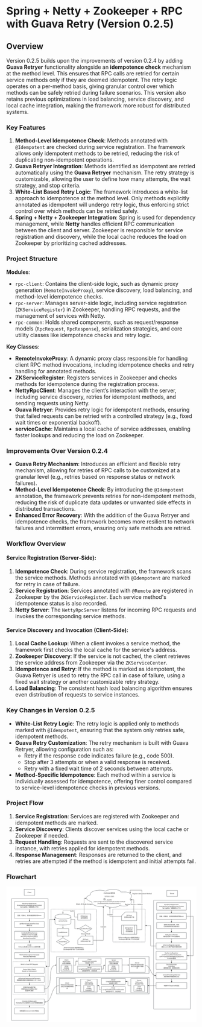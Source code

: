 # Spring + Netty + Zookeeper + RPC with Guava Retry (Version 0.2.5)

## Overview

Version 0.2.5 builds upon the improvements of version 0.2.4 by adding **Guava Retryer** functionality alongside an **idempotence check** mechanism at the method level. This ensures that RPC calls are retried for certain service methods only if they are deemed idempotent. The retry logic operates on a per-method basis, giving granular control over which methods can be safely retried during failure scenarios. This version also retains previous optimizations in load balancing, service discovery, and local cache integration, making the framework more robust for distributed systems.

### Key Features

1. **Method-Level Idempotence Check**: Methods annotated with `@Idempotent` are checked during service registration. The framework allows only idempotent methods to be retried, reducing the risk of duplicating non-idempotent operations.
2. **Guava Retryer Integration**: Methods identified as idempotent are retried automatically using the **Guava Retryer** mechanism. The retry strategy is customizable, allowing the user to define how many attempts, the wait strategy, and stop criteria.
3. **White-List Based Retry Logic**: The framework introduces a white-list approach to idempotence at the method level. Only methods explicitly annotated as idempotent will undergo retry logic, thus enforcing strict control over which methods can be retried safely.
4. **Spring + Netty + Zookeeper Integration**: Spring is used for dependency management, while **Netty** handles efficient RPC communication between the client and server. Zookeeper is responsible for service registration and discovery, while the local cache reduces the load on Zookeeper by prioritizing cached addresses.

### Project Structure

**Modules**:

- `rpc-client`: Contains the client-side logic, such as dynamic proxy generation (`RemoteInvokeProxy`), service discovery, load balancing, and method-level idempotence checks.
- `rpc-server`: Manages server-side logic, including service registration (`ZKServiceRegister`) in Zookeeper, handling RPC requests, and the management of services with Netty.
- `rpc-common`: Holds shared components, such as request/response models (`RpcRequest`, `RpcResponse`), serialization strategies, and core utility classes like idempotence checks and retry logic.

**Key Classes**:

- **RemoteInvokeProxy**: A dynamic proxy class responsible for handling client RPC method invocations, including idempotence checks and retry handling for annotated methods.
- **ZKServiceRegister**: Registers services in Zookeeper and checks methods for idempotence during the registration process.
- **NettyRpcClient**: Manages the client’s interaction with the server, including service discovery, retries for idempotent methods, and sending requests using Netty.
- **Guava Retryer**: Provides retry logic for idempotent methods, ensuring that failed requests can be retried with a controlled strategy (e.g., fixed wait times or exponential backoff).
- **serviceCache**: Maintains a local cache of service addresses, enabling faster lookups and reducing the load on Zookeeper.

### Improvements Over Version 0.2.4

- **Guava Retry Mechanism**: Introduces an efficient and flexible retry mechanism, allowing for retries of RPC calls to be customized at a granular level (e.g., retries based on response status or network failures).
- **Method-Level Idempotence Check**: By introducing the `@Idempotent` annotation, the framework prevents retries for non-idempotent methods, reducing the risk of duplicate data updates or unwanted side effects in distributed transactions.
- **Enhanced Error Recovery**: With the addition of the Guava Retryer and idempotence checks, the framework becomes more resilient to network failures and intermittent errors, ensuring only safe methods are retried.

### Workflow Overview

#### Service Registration (Server-Side):

1. **Idempotence Check**: During service registration, the framework scans the service methods. Methods annotated with `@Idempotent` are marked for retry in case of failure.
2. **Service Registration**: Services annotated with `@Remote` are registered in Zookeeper by the `ZKServiceRegister`. Each service method's idempotence status is also recorded.
3. **Netty Server**: The `NettyRpcServer` listens for incoming RPC requests and invokes the corresponding service methods.

#### Service Discovery and Invocation (Client-Side):

1. **Local Cache Lookup**: When a client invokes a service method, the framework first checks the local cache for the service's address.
2. **Zookeeper Discovery**: If the service is not cached, the client retrieves the service address from Zookeeper via the `ZKServiceCenter`.
3. **Idempotence and Retry**: If the method is marked as idempotent, the Guava Retryer is used to retry the RPC call in case of failure, using a fixed wait strategy or another customizable retry strategy.
4. **Load Balancing**: The consistent hash load balancing algorithm ensures even distribution of requests to service instances.

### Key Changes in Version 0.2.5

- **White-List Retry Logic**: The retry logic is applied only to methods marked with `@Idempotent`, ensuring that the system only retries safe, idempotent methods.
- **Guava Retry Customization**: The retry mechanism is built with Guava Retryer, allowing configuration such as:
  - Retry if the response code indicates failure (e.g., code 500).
  - Stop after 3 attempts or when a valid response is received.
  - Retry with a fixed wait time of 2 seconds between attempts.
- **Method-Specific Idempotence**: Each method within a service is individually assessed for idempotence, offering finer control compared to service-level idempotence checks in previous versions.

### Project Flow

1. **Service Registration**: Services are registered with Zookeeper and idempotent methods are marked.
2. **Service Discovery**: Clients discover services using the local cache or Zookeeper if needed.
3. **Request Handling**: Requests are sent to the discovered service instance, with retries applied for idempotent methods.
4. **Response Management**: Responses are returned to the client, and retries are attempted if the method is idempotent and initial attempts fail.

### Flowchart

![0.2.5 Process Chart](../img/0.2.5-process-chart.png)